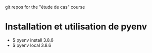 git repos for the "étude de cas" course

# Installation et utilisation de pyenv

- $ pyenv install 3.8.6
- $ pyenv local 3.8.6
